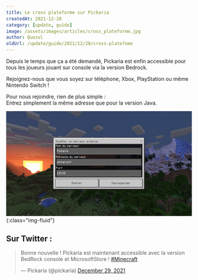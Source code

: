 ```yaml
---
title: Le cross plateforme sur Pickaria
createdAt: 2021-12-28
category: [update, guide]
image: /assets/images/articles/cross_plateforme.jpg
author: Quozul
oldUrl: /update/guide/2021/12/28/cross-platefome
---
```


Depuis le temps que ça a été demandé, Pickaria est enfin accessible pour tous les joueurs jouant sur console via la version Bedrock.

<!--more-->

Rejoignez-nous que vous soyez sur téléphone, Xbox, PlayStation ou même Nintendo Switch !

Pour nous rejoindre, rien de plus simple :\
Entrez simplement la même adresse que pour la version Java.

![Serveur Bedrock](/assets/images/articles/adresse_bedrock.jpg){:class="img-fluid"}

## Sur Twitter :

<div class="d-flex w-100 justify-content-center flex-row">
<blockquote class="twitter-tweet"><p lang="fr" dir="ltr">Bonne nouvelle ! Pickaria est maintenant accessible avec la version BedRock console et MicrosoftStore ! <a href="https://twitter.com/hashtag/Minecraft?src=hash&amp;ref_src=twsrc%5Etfw">#Minecraft</a></p>&mdash; Pickaria (@pickaria) <a href="https://twitter.com/pickaria/status/1476237095001894922?ref_src=twsrc%5Etfw">December 29, 2021</a></blockquote><script async src="https://platform.twitter.com/widgets.js" charset="utf-8"></script>
</div>
